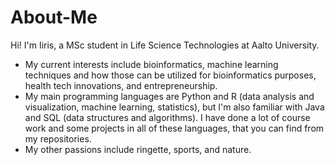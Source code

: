 # About-Me

Hi! I'm Iiris, a MSc student in Life Science Technologies at Aalto University.
  - My current interests include bioinformatics, machine learning techniques and how those can be utilized for bioinformatics purposes, health tech innovations, and entrepreneurship.
  - My main programming languages are Python and R (data analysis and visualization, machine learning, statistics), but I'm also familiar with Java and SQL (data structures and algorithms). I have done a lot of course work and some projects in all of these languages, that you can find from my repositories.
  - My other passions include ringette, sports, and nature.
